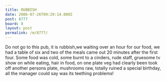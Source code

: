 ```yaml
---
title: RUBBISH
date: 2006-07-26T09:29:14.000Z
post: 8777
board: 8
layout: post
permalink: /m/8777/
---
```

Do not go to this pub, it is rubbish,we waiting over an hour for our food, we had a table of six and two of the meals came out 20 minutes after the first four. Some food was cold, some burnt to a cinders, rude staff, gruesome tv show on while eating, hair in food, on one plate veg had clearly been took off another persons plate, mushrooms raw, totally ruined a special birthday, all the manager could say was its teething problems!
